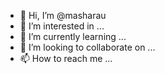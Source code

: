 - 👋 Hi, I’m @masharau
- 👀 I’m interested in ...
- 🌱 I’m currently learning ...
- 💞️ I’m looking to collaborate on ...
- 📫 How to reach me ...

<!---
masharau/masharau is a ✨ special ✨ repository because its `README.md` (this file) appears on your GitHub profile.
You can click the Preview link to take a look at your changes.
--->
